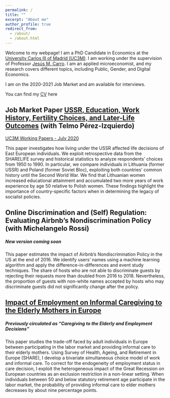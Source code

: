 ```yaml
---
permalink: /
title: ""
excerpt: "About me"
author_profile: true
redirect_from: 
  - /about/
  - /about.html
---
```


Welcome to my webpage! I am a PhD Candidate in Economics at the [University Carlos III of Madrid (UC3M)](http://economics.uc3m.es). I am working under the supervision of Professor [Jesús M. Carro](http://www.eco.uc3m.es/~jcarro/). I am an applied microeconomist, and my research covers different topics, including Public, Gender, and Digital Economics.

I am on the 2020-2021 Job Market and am available for interviews.

You can find my [CV](https://drive.google.com/file/d/19NqFYT1au6oeVhB5Pb8vtmZtLEBOoD4m/view?usp=sharing) here

## Job Market Paper [USSR, Education, Work History, Fertility Choices, and Later-Life Outcomes](https://drive.google.com/file/d/1q_1jp9ZOpznkIMF09WR_dy6CehgMO2nq/view?usp=sharing) (with Telmo Pérez-Izquierdo)

[UC3M Working Papers - July 2020](https://drive.google.com/file/d/1msgCJf3HK6oeYdtBSnuMT7sSNLrn34os/view?usp=sharing)

This paper investigates how living under the USSR affected life decisions of East European individuals. We exploit retrospective data from the SHARELIFE survey and historical statistics to analyze respondents’ choices from 1950 to 1990. In particular, we compare individuals in Lithuania (former USSR) and Poland (former Soviet Bloc), exploiting both countries’ common history until the Second World War. We find that Lithuanian women increased educational attainment and accumulated two more years of work experience by age 50 relative to Polish women. These findings highlight the importance of country-specific factors when in determining the legacy of socialist policies. 

## Online Discrimination and (Self) Regulation: Evaluating Airbnb’s Nondiscrimination Policy (with Michelangelo Rossi)

##### New version coming soon

This paper estimates the impact of Airbnb’s Nondiscrimination Policy in the US at the end of 2016. We identify users’ names using a machine learning algorithm and apply the difference-in-differences and event study techniques. The share of hosts who are not able to discriminate guests by rejecting their requests more than doubled from 2016 to 2018. Nevertheless, the proportion of guests with non-white names accepted by hosts who may discriminate guests did not significantly change after the policy.

## [Impact of Employment on Informal Caregiving to the Elderly Mothers in Europe](https://drive.google.com/file/d/1r_fxPrxUOWXf8LwRHq-PbQ0n30YD5QF1/view?usp=sharing)

##### Previously circulated as “Caregiving to the Elderly and Employment Decisions”

This paper studies the trade-off faced by adult individuals in Europe between participating in the labor market and providing informal care to their elderly mothers. Using  Survey of Health, Ageing, and Retirement in Europe (SHARE), I develop a bivariate simultaneous choice model of work and informal care. To correct for the endogeneity of employment status in care decision, I exploit the heterogeneous impact of the Great Recession on European countries as an exclusion restriction in a non-linear setting. When individuals between 50 and below statutory retirement age participate in the labor market, the probability of providing informal care to elder mothers decreases by about nine percentage points. 
